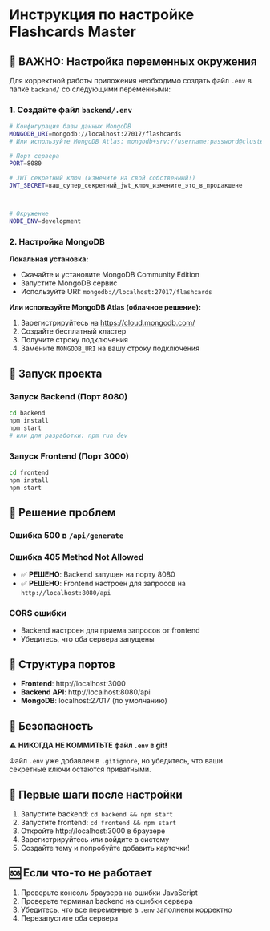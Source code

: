 # Инструкция по настройке Flashcards Master

## 🚨 ВАЖНО: Настройка переменных окружения

Для корректной работы приложения необходимо создать файл `.env` в папке `backend/` со следующими переменными:

### 1. Создайте файл `backend/.env`

```bash
# Конфигурация базы данных MongoDB
MONGODB_URI=mongodb://localhost:27017/flashcards
# Или используйте MongoDB Atlas: mongodb+srv://username:password@cluster.mongodb.net/flashcards

# Порт сервера
PORT=8080

# JWT секретный ключ (измените на свой собственный!)
JWT_SECRET=ваш_супер_секретный_jwt_ключ_измените_это_в_продакшене



# Окружение
NODE_ENV=development
```

### 2. Настройка MongoDB

**Локальная установка:**
- Скачайте и установите MongoDB Community Edition
- Запустите MongoDB сервис
- Используйте URI: `mongodb://localhost:27017/flashcards`

**Или используйте MongoDB Atlas (облачное решение):**
1. Зарегистрируйтесь на https://cloud.mongodb.com/
2. Создайте бесплатный кластер
3. Получите строку подключения
4. Замените `MONGODB_URI` на вашу строку подключения

## 🚀 Запуск проекта

### Запуск Backend (Порт 8080)
```bash
cd backend
npm install
npm start
# или для разработки: npm run dev
```

### Запуск Frontend (Порт 3000)
```bash
cd frontend  
npm install
npm start
```

## 🔧 Решение проблем

### Ошибка 500 в `/api/generate`


### Ошибка 405 Method Not Allowed
- ✅ **РЕШЕНО**: Backend запущен на порту 8080
- ✅ **РЕШЕНО**: Frontend настроен для запросов на `http://localhost:8080/api`

### CORS ошибки
- Backend настроен для приема запросов от frontend
- Убедитесь, что оба сервера запущены

## 📝 Структура портов

- **Frontend**: http://localhost:3000
- **Backend API**: http://localhost:8080/api
- **MongoDB**: localhost:27017 (по умолчанию)

## 🔐 Безопасность

⚠️ **НИКОГДА НЕ КОММИТЬТЕ файл `.env` в git!**

Файл `.env` уже добавлен в `.gitignore`, но убедитесь, что ваши секретные ключи остаются приватными.

## 🎯 Первые шаги после настройки

1. Запустите backend: `cd backend && npm start`
2. Запустите frontend: `cd frontend && npm start` 
3. Откройте http://localhost:3000 в браузере
4. Зарегистрируйтесь или войдите в систему
5. Создайте тему и попробуйте добавить карточки!

## 🆘 Если что-то не работает

1. Проверьте консоль браузера на ошибки JavaScript
2. Проверьте терминал backend на ошибки сервера
3. Убедитесь, что все переменные в `.env` заполнены корректно
4. Перезапустите оба сервера 